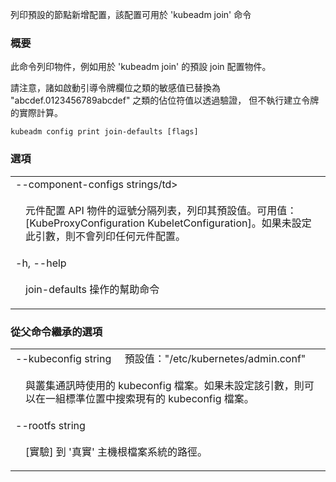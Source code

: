 <!--
The file is auto-generated from the Go source code of the component using a generic
[generator](https://github.com/kubernetes-sigs/reference-docs/). To learn how
to generate the reference documentation, please read
[Contributing to the reference documentation](/docs/contribute/generate-ref-docs/).
To update the reference conent, please follow the 
[Contributing upstream](/docs/contribute/generate-ref-docs/contribute-upstream/)
guide. You can file document formatting bugs against the
[reference-docs](https://github.com/kubernetes-sigs/reference-docs/) project.
-->


<!--
Print default join configuration, that can be used for 'kubeadm join'
-->
列印預設的節點新增配置，該配置可用於 'kubeadm join' 命令

<!--
### Synopsis
-->

### 概要

<!--
This command prints objects such as the default join configuration that is used for 'kubeadm join'.
-->

此命令列印物件，例如用於 'kubeadm join' 的預設 join 配置物件。

<!--
Note that sensitive values like the Bootstrap Token fields are replaced with placeholder values like "abcdef.0123456789abcdef" in order to pass validation but
not perform the real computation for creating a token.
-->

請注意，諸如啟動引導令牌欄位之類的敏感值已替換為 "abcdef.0123456789abcdef" 之類的佔位符值以透過驗證，
但不執行建立令牌的實際計算。

```
kubeadm config print join-defaults [flags]
```

<!--
### Options
-->

### 選項

   <table style="width: 100%; table-layout: fixed;">
<colgroup>
<col span="1" style="width: 10px;" />
<col span="1" />
</colgroup>
<tbody>

<tr>
<td colspan="2">--component-configs strings/td>
</tr>
<tr>
<td></td><td style="line-height: 130%; word-wrap: break-word;">
<!--
A comma-separated list for component config API objects to print the default values for. Available values: [KubeProxyConfiguration KubeletConfiguration]. If this flag is not set, no component configs will be printed.
-->
<p>
元件配置 API 物件的逗號分隔列表，列印其預設值。可用值：[KubeProxyConfiguration KubeletConfiguration]。如果未設定此引數，則不會列印任何元件配置。
</p>
</td>
</tr>

<tr>
<td colspan="2">-h, --help</td>
</tr>
<tr>
<td></td><td style="line-height: 130%; word-wrap: break-word;">
<!--
help for join-defaults
-->
<p>
join-defaults 操作的幫助命令
</p>
</td>
</tr>

</tbody>
</table>

<!--
### Options inherited from parent commands
-->

### 從父命令繼承的選項

   <table style="width: 100%; table-layout: fixed;">
<colgroup>
<col span="1" style="width: 10px;" />
<col span="1" />
</colgroup>
<tbody>

<tr>
<td colspan="2">
<!--
--kubeconfig string&nbsp;&nbsp;&nbsp;&nbsp;&nbsp;Default: "/etc/kubernetes/admin.conf"
-->
--kubeconfig string&nbsp;&nbsp;&nbsp;&nbsp;&nbsp;預設值："/etc/kubernetes/admin.conf"
</td>
</tr>
<tr>
<td></td><td style="line-height: 130%; word-wrap: break-word;">
<!--
The kubeconfig file to use when talking to the cluster. If the flag is not set, a set of standard locations can be searched for an existing kubeconfig file.
-->
<p>
與叢集通訊時使用的 kubeconfig 檔案。如果未設定該引數，則可以在一組標準位置中搜索現有的 kubeconfig 檔案。
</p>
</td>
</tr>

<tr>
<td colspan="2">--rootfs string</td>
</tr>
<tr>
<td></td><td style="line-height: 130%; word-wrap: break-word;">
<!--
[EXPERIMENTAL] The path to the 'real' host root filesystem.
-->
<p>
[實驗] 到 '真實' 主機根檔案系統的路徑。
</p>
</td>
</tr>

</tbody>
</table>
